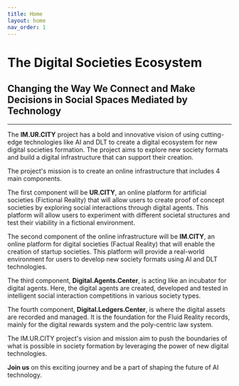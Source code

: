 ```yaml
---
title: Home
layout: home
nav_order: 1
---
```


# The Digital Societies Ecosystem

## Changing the Way We Connect and Make Decisions in Social Spaces Mediated by Technology
---------------------------------------

The **IM.UR.CITY** project has a bold and innovative vision of using cutting-edge technologies like AI and DLT to create a digital ecosystem for new digital societies formation. The project aims to explore new society formats and build a digital infrastructure that can support their creation.

The project's mission is to create an online infrastructure that includes 4 main components.

The first component will be **UR.CITY**, an online platform for artificial societies (Fictional Reality) that will allow users to create proof of concept societies by exploring social interactions through digital agents. This platform will allow users to experiment with different societal structures and test their viability in a fictional environment.

The second component of the online infrastructure will be **IM.CITY**, an online platform for digital societies (Factual Reality) that will enable the creation of startup societies. This platform will provide a real-world environment for users to develop new society formats using AI and DLT technologies.

The third component, **Digital.Agents.Center**, is acting like an incubator for digital agents. Here, the digital agents are created, developed and tested in intelligent social interaction competitions in various society types.

The fourth component, **Digital.Ledgers.Center**, is where the digital assets are recorded and managed. It is the foundation for the Fluid Reality records, mainly for the digital rewards system and the poly-centric law system.

The IM.UR.CITY project's vision and mission aim to push the boundaries of what is possible in society formation by leveraging the power of new digital technologies.

**Join us** on this exciting journey and be a part of shaping the future of AI technology.


[IM.CITY]: https://docs.im.city "The ImMersive City"
[UR.CITY]: https://docs.ur.city "The UnReal City"